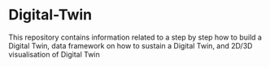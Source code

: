 # Digital-Twin
This repository contains information related to a step by step how to build a Digital Twin, data framework on how to sustain a Digital Twin, and 2D/3D visualisation of Digital Twin
